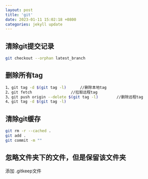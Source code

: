 ```yaml
---
layout: post
title: 'git'
date: 2023-01-11 15:02:18 +0800
categories: jekyll update
---
```



## 清除git提交记录

```sh
git checkout --orphan latest_branch
```

## 删除所有tag

```sh
1、git tag -d $(git tag -l)      //删除本地tag
2、git fetch                 //拉取远程tag
3、git push origin --delete $(git tag -l)        //删除远程tag
4、git tag -d $(git tag -l)  
```

## 清除git缓存

```sh
git rm -r --cached .
git add .
git commit -m ""
```
## 忽略文件夹下的文件，但是保留该文件夹
添加 .gitkeep文件